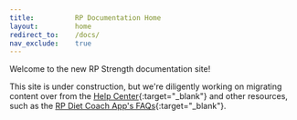 ```yaml
---
title:          RP Documentation Home
layout:         home
redirect_to:    /docs/
nav_exclude:    true
---
```


Welcome to the new RP Strength documentation site!

This site is under construction, but we're diligently working on migrating content over from the [Help Center](https://help.rpstrength.com/hc/en-us){:target="&lowbar;blank"} and other resources, such as the [RP Diet Coach App's FAQs](https://faq.rpdiet.app/){:target="&lowbar;blank"}.
